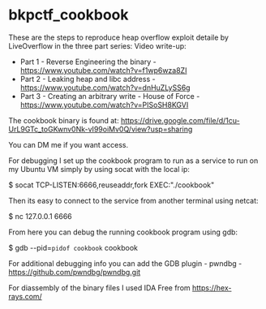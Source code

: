 # bkpctf_cookbook


These are the steps to reproduce heap overflow exploit detaile by LiveOverflow in the three part series:
Video write-up:

 * Part 1 - Reverse Engineering the binary - https://www.youtube.com/watch?v=f1wp6wza8ZI
 * Part 2 - Leaking heap and libc address - https://www.youtube.com/watch?v=dnHuZLySS6g
 * Part 3 - Creating an arbitrary write - House of Force - https://www.youtube.com/watch?v=PISoSH8KGVI

 The cookbook binary is found at: https://drive.google.com/file/d/1cu-UrL9GTc_toGKwnv0Nk-vI99oiMv0Q/view?usp=sharing

 You can DM me if you want access. 

 For debugging I set up the cookbook program to run as a service to run on my Ubuntu VM simply by using socat with the local ip:

$ socat TCP-LISTEN:6666,reuseaddr,fork EXEC:"./cookbook"

Then its easy to connect to the service from another terminal using netcat:

$ nc 127.0.0.1 6666

From here you can debug the running cookbook program using gdb:

$ gdb --pid=`pidof cookbook` cookbook

For additional debugging info you can add the GDB plugin - pwndbg - https://github.com/pwndbg/pwndbg.git

For diassembly of the binary files I used IDA Free from https://hex-rays.com/


